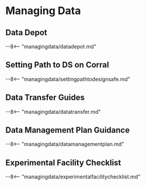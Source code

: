 # Managing Data

## Data Depot

--8<-- "managingdata/datadepot.md"

## Setting Path to DS on Corral

--8<-- "managingdata/settingpathtodesignsafe.md"

## Data Transfer Guides

--8<-- "managingdata/datatransfer.md"

## Data Management Plan Guidance

--8<-- "managingdata/datamanagementplan.md"

## Experimental Facility Checklist

--8<-- "managingdata/experimentalfacilitychecklist.md"
